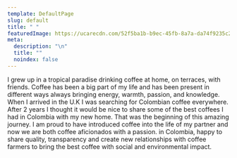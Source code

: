 ```yaml
---
template: DefaultPage
slug: default
title: " "
featuredImage: https://ucarecdn.com/52f5ba1b-b9ec-45fb-8a7a-da74f9235c28/
meta:
  description: "\n"
  title: ""
  noindex: false
---
```

I grew up in a tropical paradise drinking coffee at home, on terraces, with friends. Coffee has been a big part of my life and has been present in different ways always bringing energy, warmth, passion, and knowledge.  When I arrived in the U.K I was searching for Colombian coffee everywhere. After 2 years I thought it would be nice to share some of the best coffees I had in Colombia with my new home. That was the beginning of this amazing journey. 
I am proud to have introduced coffee into the life of my partner and now we are both coffee aficionados with a passion. in Colombia, happy to share quality,  transparency and create new relationships with coffee farmers to bring the best coffee with social and environmental impact.